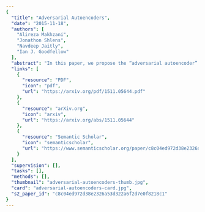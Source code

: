 ```yaml
---
{
  "title": "Adversarial Autoencoders",
  "date": "2015-11-18",
  "authors": [
    "Alireza Makhzani",
    "Jonathon Shlens",
    "Navdeep Jaitly",
    "Ian J. Goodfellow"
  ],
  "abstract": "In this paper, we propose the “adversarial autoencoder” (AAE), which is a probabilistic autoencoder that uses the recently proposed generative adversarial networks (GAN) to perform variational inference by matching the aggregated posterior of the hidden code vector of the autoencoder with an arbitrary prior distribution. Matching the aggregated posterior to the prior ensures that generating from any part of prior space results in meaningful samples. As a result, the decoder of the adversarial autoencoder learns a deep generative model that maps the imposed prior to the data distribution. We show how the adversarial autoencoder can be used in applications such as semi-supervised classification, disentangling style and content of images, unsupervised clustering, dimensionality reduction and data visualization. We performed experiments on MNIST, Street View House Numbers and Toronto Face datasets and show that adversarial autoencoders achieve competitive results in generative modeling and semi-supervised classification tasks.",
  "links": [
    {
      "resource": "PDF",
      "icon": "pdf",
      "url": "https://arxiv.org/pdf/1511.05644.pdf"
    },
    {
      "resource": "arXiv.org",
      "icon": "arxiv",
      "url": "https://arxiv.org/abs/1511.05644"
    },
    {
      "resource": "Semantic Scholar",
      "icon": "semanticscholar",
      "url": "https://www.semanticscholar.org/paper/c8c04ed972d38e2326a53d322a6f2d7e0f8218c1"
    }
  ],
  "supervision": [],
  "tasks": [],
  "methods": [],
  "thumbnail": "adversarial-autoencoders-thumb.jpg",
  "card": "adversarial-autoencoders-card.jpg",
  "s2_paper_id": "c8c04ed972d38e2326a53d322a6f2d7e0f8218c1"
}
---
```


